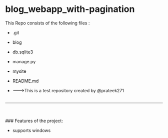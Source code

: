 # blog_webapp_with-pagination
This Repo consists of the following files :
- .git
- blog
- db.sqlite3
- manage.py
- mysite
- README.md




- --->This is a test repository created by @prateek271
<br><br>
---
<br><br>###	Features of the project:
<br>


- supports windows